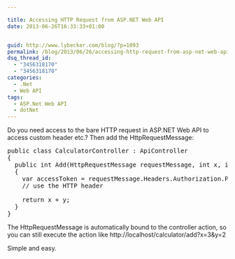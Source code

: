 ```yaml
---

title: Accessing HTTP Request from ASP.NET Web API
date: 2013-06-26T16:33:33+01:00


guid: http://www.lybecker.com/blog/?p=1093
permalink: /blog/2013/06/26/accessing-http-request-from-asp-net-web-api/
dsq_thread_id:
  - "3456318170"
  - "3456318170"
categories:
  - .Net
  - Web API
tags:
  - ASP.Net Web API
  - dotNet
---
```

Do you need access to the bare HTTP request in ASP.NET Web API to access custom header etc.? Then add the HttpRequestMessage:

<pre class="brush: csharp; highlight: [5]; title: ; notranslate" title="">public class CalculatorController : ApiController
{
  public int Add(HttpRequestMessage requestMessage, int x, int y)
  {
    var accessToken = requestMessage.Headers.Authorization.Parameter;
    // use the HTTP header

    return x + y;
  }
}
</pre>

The HttpRequestMessage is automatically bound to the controller action, so you can still execute the action like http://localhost/calculator/add?x=3&y=2

Simple and easy.
